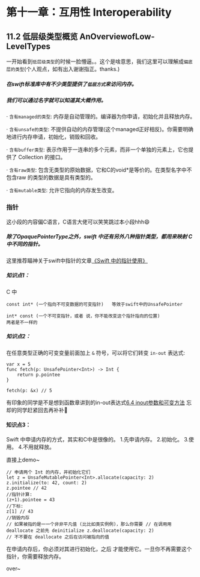 # 第十一章：互用性 Interoperability

## 11.2 低层级类型概览  AnOverviewofLow-LevelTypes

一开始看到```低层级类型```的时候一脸懵逼。。这个是啥意思，我们这里可以理解成```偏底层的类型```(个人观点，如有出入谢谢指正。thanks.)

##### 在swift标准库中有不少类型提供了```低层方式```来访问内存。
##### 我们可以通过名字就可以知道其大概作用。

· ```含有managed的类型```:
内存是自动管理的。编译器为你申请，初始化并且释放内存。

· ```含有unsafe的类型```:
不提供自动的内存管理(这个managed正好相反)。你需要明确地进行内存申请，初始化，销毁和回收。

· ```含有buffer类型```:
表示作用于一连串的多个元素，而非一个单独的元素上，它也提供了 Collection 的接口。

· ```含有raw类型```:
包含无类型的原始数据，它和C的void*是等价的。在类型名字中不包含raw 的类型的数据是具有类型的。

· ```含有mutable类型```:
允许它指向的内存发生改变。


### 指针
这小段的内容偏C语言，C语言大佬可以笑笑跳过本小段hhh😄
##### 除了OpaquePointerType之外，swift 中还有另外八种指针类型，都用来映射 C 中不同的指针。

这里推荐瞄神关于swift中指针的文章[《Swift 中的指针使用》](https://onevcat.com/2015/01/swift-pointer/)


##### 知识点1：
C 中 

    const int* (一个指向不可变数据的可变指针)   等效于swift中的UnsafePointer

    int* const (一个不可变指针，或者 说，你不能改变这个指针指向的位置) 
    两者是不一样的


##### 知识点2：
在任意类型正确的可变变量前面加上 ```&``` 符号，可以将它们转变 ```in-out``` 表达式:
    
    var x = 5 
    func fetch(p: UnsafePointer<Int>) -> Int {
        return p.pointee 
    }
    
    fetch(p: &x) // 5

有印象的同学是不是想到函数章讲到的in-out表达式[6.4 inout参数和可变方法](https://github.com/Liaoworking/Advanced-Swift/blob/master/%E7%AC%AC%E5%85%AD%E7%AB%A0%EF%BC%9A%E5%87%BD%E6%95%B0/6.4%20inout%E5%8F%82%E6%95%B0%E5%92%8C%E5%8F%AF%E5%8F%98%E6%96%B9%E6%B3%95%EF%BC%88inout%20parameter%20and%20mutating%20function%EF%BC%89.md)  忘却的同学赶紧回去再补补🐶

#### 知识点3：
Swift 中申请内存的方式，其实和C中是很像的。
1.先申请内存。
2.初始化。
3.使用。
4.不用就释放。

直接上demo~

    // 申请两个 Int 的内存，并初始化它们
    let z = UnsafeMutablePointer<Int>.allocate(capacity: 2) z.initialize(to: 42, count: 2)
    z.pointee // 42
    //指针计算:
    (z+1).pointee = 43
    //下标:
    z[1] // 43
    //销毁内存
    // 如果被指的是⼀一个⾮非平凡值 (⽐比如类实例例)，那么你需要 // 在调⽤用 deallocate 之前先 deinitialize z.deallocate(capacity: 2)
    // 不不要在 deallocate 之后在访问被指向的值

在申请内存后，你必须对其进行初始化，之后 才能使用它。一旦你不再需要这个指针，你需要释放内存。

over~

